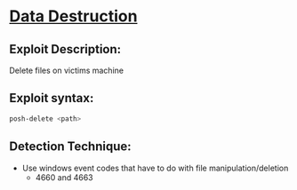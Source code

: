 # [Data Destruction]()

## Exploit Description: 
Delete files on victims machine

## Exploit syntax:
```powershell
posh-delete <path>
```

## Detection Technique:
* Use windows event codes that have to do with file manipulation/deletion
	* 4660 and 4663